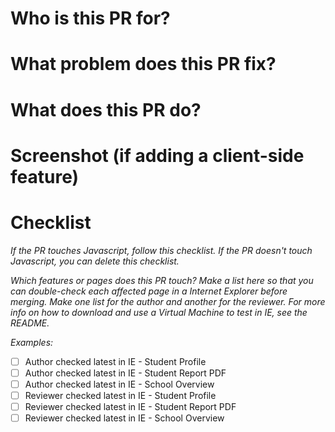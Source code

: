 # Who is this PR for?

# What problem does this PR fix?

# What does this PR do?

# Screenshot (if adding a client-side feature)

# Checklist

*If the PR touches Javascript, follow this checklist. If the PR doesn't touch Javascript, you can delete this checklist.*

*Which features or pages does this PR touch? Make a list here so that you can double-check each affected page in a Internet Explorer before merging. Make one list for the author and another for the reviewer. For more info on how to download and use a Virtual Machine to test in IE, see the README.*

*Examples:*

+ [ ] Author checked latest in IE - Student Profile
+ [ ] Author checked latest in IE - Student Report PDF
+ [ ] Author checked latest in IE - School Overview
+ [ ] Reviewer checked latest in IE - Student Profile
+ [ ] Reviewer checked latest in IE - Student Report PDF
+ [ ] Reviewer checked latest in IE - School Overview
